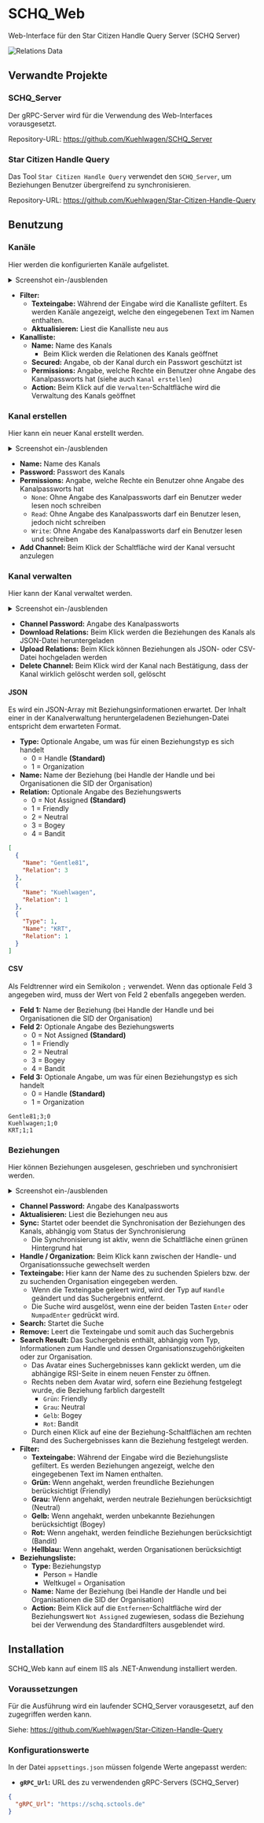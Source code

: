 # SCHQ_Web

Web-Interface für den Star Citizen Handle Query Server (SCHQ Server)

![Relations Data](/Screenshots/SCHQ_Web_Relations_Data.png?raw=true "Relations Data")

## Verwandte Projekte

### SCHQ_Server

Der gRPC-Server wird für die Verwendung des Web-Interfaces vorausgesetzt.

Repository-URL: https://github.com/Kuehlwagen/SCHQ_Server

### Star Citizen Handle Query

Das Tool `Star Citizen Handle Query` verwendet den `SCHQ_Server`, um Beziehungen Benutzer übergreifend zu synchronisieren.

Repository-URL: https://github.com/Kuehlwagen/Star-Citizen-Handle-Query

## Benutzung

### Kanäle

Hier werden die konfigurierten Kanäle aufgelistet.

<details>
  <summary>Screenshot ein-/ausblenden</summary>

  ![Channels](/Screenshots/SCHQ_Web_Channels.png?raw=true "Channels")
</details>

- __Filter:__
  - __Texteingabe:__ Während der Eingabe wird die Kanalliste gefiltert. Es werden Kanäle angezeigt, welche den eingegebenen Text im Namen enthalten.
  - __Aktualisieren:__ Liest die Kanalliste neu aus
- __Kanalliste:__
  - __Name:__ Name des Kanals
    - Beim Klick werden die Relationen des Kanals geöffnet
  - __Secured:__ Angabe, ob der Kanal durch ein Passwort geschützt ist
  - __Permissions:__ Angabe, welche Rechte ein Benutzer ohne Angabe des Kanalpassworts hat (siehe auch `Kanal erstellen`)
  - __Action:__ Beim Klick auf die `Verwalten`-Schaltfläche wird die Verwaltung des Kanals geöffnet

### Kanal erstellen

Hier kann ein neuer Kanal erstellt werden.

<details>
  <summary>Screenshot ein-/ausblenden</summary>

  ![Add Channel](/Screenshots/SCHQ_Web_Add_Channel.png?raw=true "Add Channel")
</details>

- __Name:__ Name des Kanals
- __Password:__ Passwort des Kanals
- __Permissions:__ Angabe, welche Rechte ein Benutzer ohne Angabe des Kanalpassworts hat
  - `None`: Ohne Angabe des Kanalpassworts darf ein Benutzer weder lesen noch schreiben
  - `Read`: Ohne Angabe des Kanalpassworts darf ein Benutzer lesen, jedoch nicht schreiben
  - `Write`: Ohne Angabe des Kanalpassworts darf ein Benutzer lesen und schreiben
- __Add Channel:__ Beim Klick der Schaltfläche wird der Kanal versucht anzulegen

### Kanal verwalten

Hier kann der Kanal verwaltet werden.

<details>
  <summary>Screenshot ein-/ausblenden</summary>

  ![Manage Channel](/Screenshots/SCHQ_Web_Manage_Channel.png?raw=true "Manage Channel")
</details>

- __Channel Password:__ Angabe des Kanalpassworts
- __Download Relations:__ Beim Klick werden die Beziehungen des Kanals als JSON-Datei heruntergeladen
- __Upload Relations:__ Beim Klick können Beziehungen als JSON- oder CSV-Datei hochgeladen werden
- __Delete Channel:__ Beim Klick wird der Kanal nach Bestätigung, dass der Kanal wirklich gelöscht werden soll, gelöscht

#### JSON
Es wird ein JSON-Array mit Beziehungsinformationen erwartet. Der Inhalt einer in der Kanalverwaltung heruntergeladenen Beziehungen-Datei entspricht dem erwarteten Format.
- __Type:__ Optionale Angabe, um was für einen Beziehungstyp es sich handelt
  - 0 = Handle __(Standard)__
  - 1 = Organization
- __Name:__ Name der Beziehung (bei Handle der Handle und bei Organisationen die SID der Organisation)
- __Relation:__ Optionale Angabe des Beziehungswerts
  - 0 = Not Assigned __(Standard)__
  - 1 = Friendly
  - 2 = Neutral
  - 3 = Bogey
  - 4 = Bandit
``` JSON
[
  {
    "Name": "Gentle81",
    "Relation": 3
  },
  {
    "Name": "Kuehlwagen",
    "Relation": 1
  },
  {
    "Type": 1,
    "Name": "KRT",
    "Relation": 1
  }
]
```

#### CSV
Als Feldtrenner wird ein Semikolon `;` verwendet. Wenn das optionale Feld 3 angegeben wird, muss der Wert von Feld 2 ebenfalls angegeben werden.
- __Feld 1:__ Name der Beziehung (bei Handle der Handle und bei Organisationen die SID der Organisation)
- __Feld 2:__ Optionale Angabe des Beziehungswerts
  - 0 = Not Assigned __(Standard)__
  - 1 = Friendly
  - 2 = Neutral
  - 3 = Bogey
  - 4 = Bandit
- __Feld 3:__ Optionale Angabe, um was für einen Beziehungstyp es sich handelt
  - 0 = Handle __(Standard)__
  - 1 = Organization
``` CSV
Gentle81;3;0
Kuehlwagen;1;0
KRT;1;1
```

### Beziehungen

Hier können Beziehungen ausgelesen, geschrieben und synchronisiert werden.

<details>
  <summary>Screenshot ein-/ausblenden</summary>

  ![Relations](/Screenshots/SCHQ_Web_Relations.png?raw=true "Relations")
</details>

- __Channel Password:__ Angabe des Kanalpassworts
- __Aktualisieren:__ Liest die Beziehungen neu aus
- __Sync:__ Startet oder beendet die Synchronisation der Beziehungen des Kanals, abhängig vom Status der Synchronisierung
  - Die Synchronisierung ist aktiv, wenn die Schaltfläche einen grünen Hintergrund hat
- __Handle / Organization:__ Beim Klick kann zwischen der Handle- und Organisationssuche gewechselt werden
- __Texteingabe:__ Hier kann der Name des zu suchenden Spielers bzw. der zu suchenden Organisation eingegeben werden.
  - Wenn die Texteingabe geleert wird, wird der Typ auf `Handle` geändert und das Suchergebnis entfernt.
  - Die Suche wird ausgelöst, wenn eine der beiden Tasten `Enter` oder `NumpadEnter` gedrückt wird.
- __Search:__ Startet die Suche
- __Remove:__ Leert die Texteingabe und somit auch das Suchergebnis
- __Search Result:__ Das Suchergebnis enthält, abhängig vom Typ, Informationen zum Handle und dessen Organisationszugehörigkeiten oder zur Organisation.
  - Das Avatar eines Suchergebnisses kann geklickt werden, um die abhängige RSI-Seite in einem neuen Fenster zu öffnen.
  - Rechts neben dem Avatar wird, sofern eine Beziehung festgelegt wurde, die Beziehung farblich dargestellt
    - `Grün`: Friendly
    - `Grau`: Neutral
    - `Gelb`: Bogey
    - `Rot`: Bandit
  - Durch einen Klick auf eine der Beziehung-Schaltflächen am rechten Rand des Suchergebnisses kann die Beziehung festgelegt werden.
- __Filter:__
  - __Texteingabe:__ Während der Eingabe wird die Beziehungsliste gefiltert. Es werden Beziehungen angezeigt, welche den eingegebenen Text im Namen enthalten.
  - __Grün:__ Wenn angehakt, werden freundliche Beziehungen berücksichtigt (Friendly)
  - __Grau:__ Wenn angehakt, werden neutrale Beziehungen berücksichtigt (Neutral)
  - __Gelb:__ Wenn angehakt, werden unbekannte Beziehungen berücksichtigt (Bogey)
  - __Rot:__ Wenn angehakt, werden feindliche Beziehungen berücksichtigt (Bandit)
  - __Hellblau:__ Wenn angehakt, werden Organisationen berücksichtigt
- __Beziehungsliste:__
  - __Type:__ Beziehungstyp
    - Person = Handle
    - Weltkugel = Organisation
  - __Name:__ Name der Beziehung (bei Handle der Handle und bei Organisationen die SID der Organisation)
  - __Action:__ Beim Klick auf die `Entfernen`-Schaltfläche wird der Beziehungswert `Not Assigned` zugewiesen, sodass die Beziehung bei der Verwendung des Standardfilters ausgeblendet wird.

## Installation

SCHQ_Web kann auf einem IIS als .NET-Anwendung installiert werden.

### Voraussetzungen
Für die Ausführung wird ein laufender SCHQ_Server vorausgesetzt, auf den zugegriffen werden kann.

Siehe: https://github.com/Kuehlwagen/Star-Citizen-Handle-Query

### Konfigurationswerte

In der Datei `appsettings.json` müssen folgende Werte angepasst werden:
- __`gRPC_Url`:__ URL des zu verwendenden gRPC-Servers (SCHQ_Server)
``` JSON
{
  "gRPC_Url": "https://schq.sctools.de"
}
```
